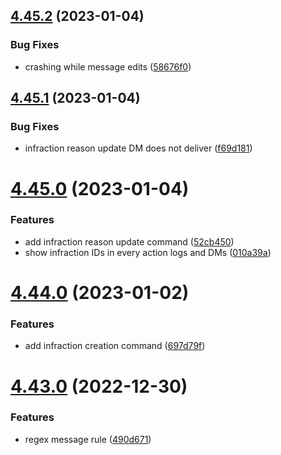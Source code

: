 ## [4.45.2](https://github.com/onesoft-sudo/sudobot/compare/v4.45.1...v4.45.2) (2023-01-04)


### Bug Fixes

* crashing while message edits ([58676f0](https://github.com/onesoft-sudo/sudobot/commit/58676f0315a976a80782c18a941ae5b3a5c6a45b))



## [4.45.1](https://github.com/onesoft-sudo/sudobot/compare/v4.45.0...v4.45.1) (2023-01-04)


### Bug Fixes

* infraction reason update DM does not deliver ([f69d181](https://github.com/onesoft-sudo/sudobot/commit/f69d18190c9ebb8a2bec10af0c6f7709db1c325f))



# [4.45.0](https://github.com/onesoft-sudo/sudobot/compare/v4.44.0...v4.45.0) (2023-01-04)


### Features

* add infraction reason update command ([52cb450](https://github.com/onesoft-sudo/sudobot/commit/52cb45062aab56d69d7279a19e657b6bb3fdae71))
* show infraction IDs in every action logs and DMs ([010a39a](https://github.com/onesoft-sudo/sudobot/commit/010a39a3a4fd79ee384d5fdcb0205828e412a6e7))



# [4.44.0](https://github.com/onesoft-sudo/sudobot/compare/v4.43.0...v4.44.0) (2023-01-02)


### Features

* add infraction creation command ([697d79f](https://github.com/onesoft-sudo/sudobot/commit/697d79fc13f502406e2d3ba152b97a20b60ebda1))



# [4.43.0](https://github.com/onesoft-sudo/sudobot/compare/v4.42.0...v4.43.0) (2022-12-30)


### Features

* regex message rule ([490d671](https://github.com/onesoft-sudo/sudobot/commit/490d671ecab8183d33f8a63041b648a72bc4279e))



